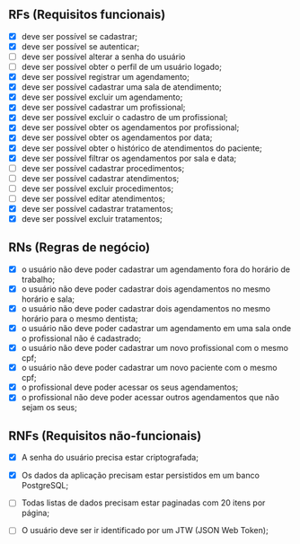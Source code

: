 ## RFs (Requisitos funcionais)
- [x] deve ser possível se cadastrar;
- [x] deve ser possível se autenticar;
- [ ] deve ser possível alterar a senha do usuário
- [ ] deve ser possível obter o perfil de um usuário logado;
- [x] deve ser possível registrar um agendamento;
- [x] deve ser possível cadastrar uma sala de atendimento;
- [x] deve ser possível excluir um agendamento;
- [x] deve ser possível cadastrar um profissional;
- [x] deve ser possível excluir o cadastro de um profissional;
- [x] deve ser possível obter os agendamentos por profissional;
- [x] deve ser possível obter os agendamentos por data;
- [x] deve ser possível obter o histórico de atendimentos do paciente;
- [x] deve ser possível filtrar os agendamentos por sala e data;
- [ ] deve ser possível cadastrar procedimentos;
- [ ] deve ser possível cadastrar atendimentos;
- [ ] deve ser possível excluir procedimentos;
- [ ] deve ser possível editar atendimentos;
- [x] deve ser possível cadastrar tratamentos;
- [x] deve ser possível excluir tratamentos;

## RNs (Regras de negócio)

- [x] o usuário não deve poder cadastrar um agendamento fora do horário de trabalho;
- [x] o usuário não deve poder cadastrar dois agendamentos no mesmo horário e sala;
- [x] o usuário não deve poder cadastrar dois agendamentos no mesmo horário para o mesmo dentista;
- [x] o usuário não deve poder cadastrar um agendamento em uma sala onde o profissional não é cadastrado;
- [x] o usuário não deve poder cadastrar um novo profissional com o mesmo cpf;
- [x] o usuário não deve poder cadastrar um novo paciente com o mesmo cpf;
- [x] o profissional deve poder acessar os seus agendamentos;
- [x] o profissional não deve poder acessar outros agendamentos que não sejam os seus;

## RNFs (Requisitos não-funcionais)

- [x] A senha do usuário precisa estar criptografada;
- [x] Os dados da aplicação precisam estar persistidos em um banco PostgreSQL;
- [ ] Todas listas de dados precisam estar paginadas com 20 itens por página;
- [ ] O usuário deve ser ir identificado por um JTW (JSON Web Token);

